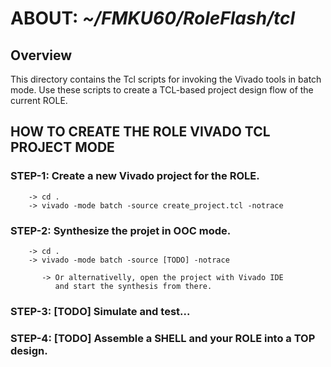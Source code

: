 #  **ABOUT: _~/FMKU60/RoleFlash/tcl_**

## **Overview**

This directory contains the Tcl scripts for invoking the Vivado tools in batch mode.
Use these scripts to create a TCL-based project design flow of the current ROLE. 

## **HOW TO CREATE THE ROLE VIVADO TCL PROJECT MODE**

### STEP-1: Create a new Vivado project for the ROLE.

        -> cd . 
        -> vivado -mode batch -source create_project.tcl -notrace        

### STEP-2: Synthesize the projet in OOC mode.

        -> cd . 
        -> vivado -mode batch -source [TODO] -notrace
           
           -> Or alternativelly, open the project with Vivado IDE
              and start the synthesis from there.         

### STEP-3: [TODO] Simulate and test...

### STEP-4: [TODO] Assemble a SHELL and your ROLE into a TOP design.

